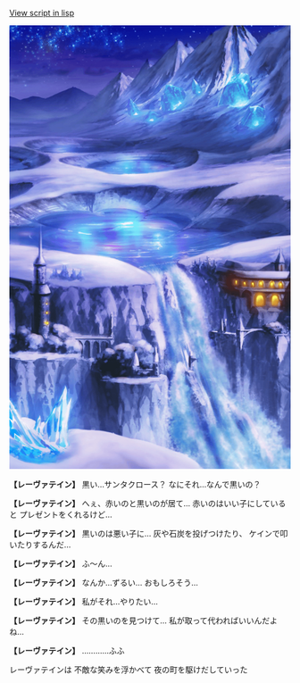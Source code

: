 [View script in lisp](../scripts/10025301.txt)

![highland_snow.png](../images/backgrounds/highland_snow.png)

**【レーヴァテイン】**
黒い…サンタクロース？
なにそれ…なんで黒いの？

**【レーヴァテイン】**
へぇ、赤いのと黒いのが居て…
赤いのはいい子にしていると
プレゼントをくれるけど…

**【レーヴァテイン】**
黒いのは悪い子に…
灰や石炭を投げつけたり、
ケインで叩いたりするんだ…

**【レーヴァテイン】**
ふ〜ん…

**【レーヴァテイン】**
なんか…ずるい…
おもしろそう…

**【レーヴァテイン】**
私がそれ…やりたい…

**【レーヴァテイン】**
その黒いのを見つけて…
私が取って代わればいいんだよね…

**【レーヴァテイン】**
…………ふふ

レーヴァテインは
不敵な笑みを浮かべて
夜の町を駆けだしていった
